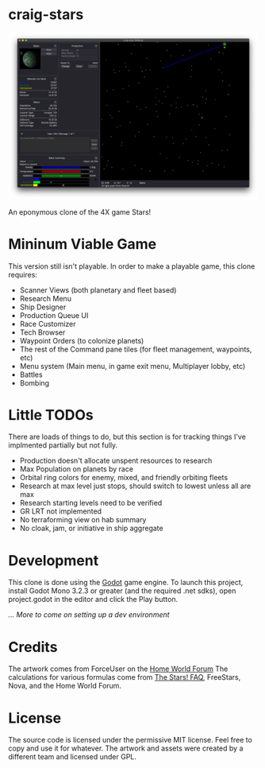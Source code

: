 # craig-stars

![screenshot](docs/screenshots/screenshot.png)

An eponymous clone of the 4X game Stars!

# Mininum Viable Game

This version still isn't playable. In order to make a playable game, this clone requires:

- Scanner Views (both planetary and fleet based)
- Research Menu
- Ship Designer
- Production Queue UI
- Race Customizer
- Tech Browser
- Waypoint Orders (to colonize planets)
- The rest of the Command pane tiles (for fleet management, waypoints, etc)
- Menu system (Main menu, in game exit menu, Multiplayer lobby, etc)
- Battles
- Bombing

# Little TODOs

There are loads of things to do, but this section is for tracking things I've implmented partially but not fully.

- Production doesn't allocate unspent resources to research
- Max Population on planets by race
- Orbital ring colors for enemy, mixed, and friendly orbiting fleets
- Research at max level just stops, should switch to lowest unless all are max
- Research starting levels need to be verified
- GR LRT not implemented
- No terraforming view on hab summary
- No cloak, jam, or initiative in ship aggregate

# Development

This clone is done using the [Godot](https://godotengine.org) game engine. To launch this project, install Godot Mono 3.2.3 or greater (and the required .net sdks), open project.godot in the editor and click the Play button.

_... More to come on setting up a dev environment_

# Credits

The artwork comes from ForceUser on the [Home World Forum](https://starsautohost.org/sahforum2/index.php?t=index&rid=479)
The calculations for various formulas come from [The Stars! FAQ](http://starsfaq.com), FreeStars, Nova, and the Home World Forum.

# License

The source code is licensed under the permissive MIT license. Feel free to copy and use it for whatever. The artwork and assets were created by a different team and licensed under GPL.
